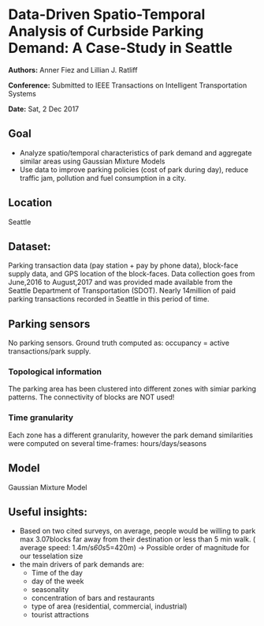 # Data-Driven Spatio-Temporal Analysis of Curbside Parking Demand: A Case-Study in Seattle

**Authors:** Anner Fiez and Lillian J. Ratliff

**Conference:** Submitted to IEEE Transactions on Intelligent Transportation Systems

**Date:** Sat, 2 Dec 2017

## Goal

* Analyze spatio/temporal characteristics of park demand and aggregate similar areas  using Gaussian Mixture Models
* Use data to improve parking policies (cost of park during day), reduce traffic jam, pollution and fuel consumption in a city.

## Location

Seattle

## Dataset: 

Parking transaction data (pay station + pay by phone data), block-face  supply data, and GPS location of the block-faces.
Data collection goes from June,2016 to August,2017 and was provided made available from the Seattle Department of Transportation (SDOT). Nearly 14million of paid parking transactions recorded in Seattle in this period of time.

## Parking sensors

No parking sensors. Ground truth computed as: occupancy = active transactions/park supply.

### Topological information

The parking area has been clustered into different zones with simiar parking patterns. The connectivity of blocks are NOT used!

### Time granularity

Each zone has a different granularity, however the park demand similarities were computed on several time-frames: hours/days/seasons

## Model 

Gaussian Mixture Model

## Useful insights:
* Based on two cited surveys, on  average,  people  would  be  willing  to  park  max 3.07blocks far away from their destination or less than 5 min walk. ( average speed: 1.4m/s*60s*5=420m) -> Possible order of magnitude for our tesselation size
* the main drivers of park demands are:
    * Time of the day
    * day of the week 
    * seasonality
    * concentration of bars and restaurants
    * type of area (residential, commercial, industrial)
    * tourist attractions


